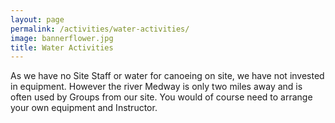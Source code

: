 ```yaml
---
layout: page
permalink: /activities/water-activities/
image: bannerflower.jpg
title: Water Activities
---
```


As we have no Site Staff or water for canoeing on site, we have not invested in equipment. However the river Medway is only two miles away and is often used by Groups from our site. You would of course need to arrange your own equipment and Instructor.
